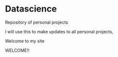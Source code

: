 # Datascience
Repository of personal projects


I will use this to make updates to all personal projects, 


Welcome to my site


WELCOME!!